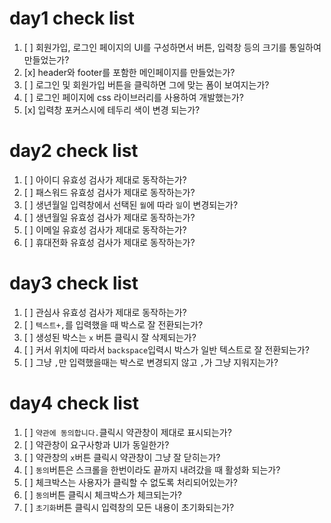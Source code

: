 # day1 check list
1. [ ] 회원가입, 로그인 페이지의 UI를 구성하면서 버튼, 입력창 등의 크기를 통일하여 만들었는가?
2. [x] header와 footer를 포함한 메인페이지를 만들었는가?
3. [ ] 로그인 및 회원가입 버튼을 클릭하면 그에 맞는 폼이 보여지는가?
4. [ ] 로그인 페이지에 css 라이브러리를 사용하여 개발했는가?
5. [x] 입력창 포커스시에 테두리 색이 변경 되는가?

# day2 check list
1. [ ] 아이디 유효성 검사가 제대로 동작하는가?
2. [ ] 패스워드 유효성 검사가 제대로 동작하는가?
3. [ ] 생년월일 입력창에서 선택된 `월`에 따라 `일`이 변경되는가?
4. [ ] 생년월일 유효성 검사가 제대로 동작하는가?
5. [ ] 이메일 유효성 검사가 제대로 동작하는가?
6. [ ] 휴대전화 유효성 검사가 제대로 동작하는가?

# day3 check list
1. [ ] 관심사 유효성 검사가 제대로 동작하는가?
2. [ ] `텍스트+,`를 입력했을 때 박스로 잘 전환되는가?
3. [ ] 생성된 박스는 `x` 버튼 클릭시 잘 삭제되는가?
4. [ ] 커서 위치에 따라서 `backspace`입력시 박스가 일반 텍스트로 잘 전환되는가?
5. [ ] 그냥 `,`만 입력했을때는 박스로 변경되지 않고 `,`가 그냥 지워지는가?

# day4 check list
1. [ ] `약관에 동의합니다.`클릭시 약관창이 제대로 표시되는가?
2. [ ] 약관창이 요구사항과 UI가 동일한가?
3. [ ] 약관창의 `x`버튼 클릭시 약관창이 그냥 잘 닫히는가?
4. [ ] `동의`버튼은 스크롤을 한번이라도 끝까지 내려갔을 때 활성화 되는가?
5. [ ] 체크박스는 사용자가 클릭할 수 없도록 처리되어있는가?
6. [ ] `동의`버튼 클릭시 체크박스가 체크되는가?
7. [ ] `초기화`버튼 클릭시 입력창의 모든 내용이 초기화되는가?